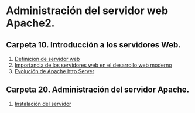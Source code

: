 # Administración del servidor web Apache2.

## Carpeta 10. Introducción a los servidores Web.

1. [Definición de servidor web](./10/10-A.md)
2. [Importancia de los servidores web en el desarrollo web moderno](./10/10-B.md)
3. [Evolución de Apache http Server](./10/10-C.md)

## Carpeta 20. Administración del servidor Apache.

1. [Instalación del servidor](./20/20-A.md)








